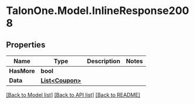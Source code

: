 # TalonOne.Model.InlineResponse2008
## Properties

Name | Type | Description | Notes
------------ | ------------- | ------------- | -------------
**HasMore** | **bool** |  | 
**Data** | [**List&lt;Coupon&gt;**](Coupon.md) |  | 

[[Back to Model list]](../README.md#documentation-for-models) [[Back to API list]](../README.md#documentation-for-api-endpoints) [[Back to README]](../README.md)


